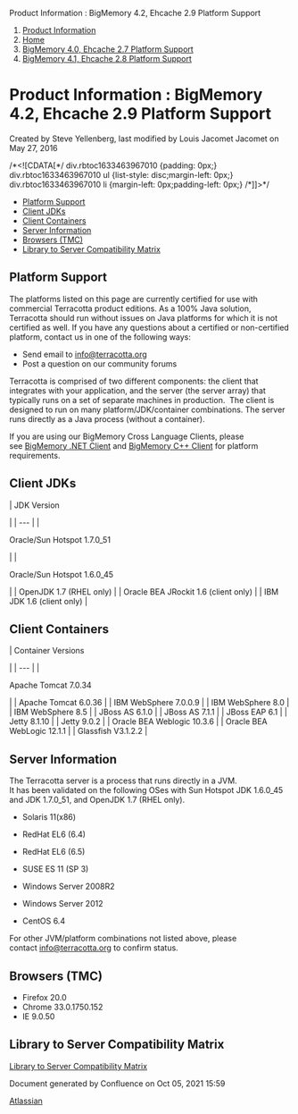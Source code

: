 Product Information : BigMemory 4.2, Ehcache 2.9 Platform Support  

1.  [Product Information](index)
2.  [Home](Home)
3.  [BigMemory 4.0, Ehcache 2.7 Platform Support](37129882)
4.  [BigMemory 4.1, Ehcache 2.8 Platform Support](38834165)

Product Information : BigMemory 4.2, Ehcache 2.9 Platform Support
=================================================================

Created by Steve Yellenberg, last modified by Louis Jacomet Jacomet on May 27, 2016

/\*<!\[CDATA\[\*/ div.rbtoc1633463967010 {padding: 0px;} div.rbtoc1633463967010 ul {list-style: disc;margin-left: 0px;} div.rbtoc1633463967010 li {margin-left: 0px;padding-left: 0px;} /\*\]\]>\*/

*   [Platform Support](#BigMemory4.2,Ehcache2.9PlatformSupport-PlatformSupport)
*   [Client JDKs](#BigMemory4.2,Ehcache2.9PlatformSupport-ClientJDKs)
*   [Client Containers](#BigMemory4.2,Ehcache2.9PlatformSupport-ClientContainers)
*   [Server Information](#BigMemory4.2,Ehcache2.9PlatformSupport-ServerInformation)
*   [Browsers (TMC)](#BigMemory4.2,Ehcache2.9PlatformSupport-Browsers(TMC))
*   [Library to Server Compatibility Matrix](#BigMemory4.2,Ehcache2.9PlatformSupport-LibrarytoServerCompatibilityMatrix)

Platform Support
----------------

The platforms listed on this page are currently certified for use with commercial Terracotta product editions. As a 100% Java solution, Terracotta should run without issues on Java platforms for which it is not certified as well. If you have any questions about a certified or non-certified platform, contact us in one of the following ways:  
  

*   Send email to [info@terracotta.org](mailto:info@terracotta.org)
*   Post a question on our community forums

Terracotta is comprised of two different components: the client that integrates with your application, and the server (the server array) that typically runs on a set of separate machines in production.  The client is designed to run on many platform/JDK/container combinations. The server runs directly as a Java process (without a container).

If you are using our BigMemory Cross Language Clients, please see [BigMemory .NET Client](http://terracotta-org/documentation/4.1/cross-language/dotnet/dotnet-install) and [BigMemory C++ Client](Library+to+Server+Compatibility+Matrix) for platform requirements.  
  

Client JDKs
-----------

| 
JDK Version

 |
| --- |
| 

Oracle/Sun Hotspot 1.7.0\_51

 |
| 

Oracle/Sun Hotspot 1.6.0\_45

 |
| OpenJDK 1.7 (RHEL only) |
| Oracle BEA JRockit 1.6 (client only) |
| IBM JDK 1.6 (client only) |

Client Containers
-----------------

| 
Container Versions

 |
| --- |
| 

Apache Tomcat 7.0.34

 |
| Apache Tomcat 6.0.36 |
| IBM WebSphere 7.0.0.9 |
| IBM WebSphere 8.0 |
| IBM WebSphere 8.5 |
| JBoss AS 6.1.0 |
| JBoss AS 7.1.1 |
| JBoss EAP 6.1 |
| Jetty 8.1.10 |
| Jetty 9.0.2 |
| Oracle BEA Weblogic 10.3.6 |
| Oracle BEA WebLogic 12.1.1 |
| Glassfish V3.1.2.2 |

Server Information
------------------

The Terracotta server is a process that runs directly in a JVM.  
It has been validated on the following OSes with Sun Hotspot JDK 1.6.0\_45 and JDK 1.7.0\_51, and OpenJDK 1.7 (RHEL only).  
  

*   Solaris 11(x86)
*   RedHat EL6 (6.4)
*   RedHat EL6 (6.5)
*   SUSE ES 11 (SP 3)
    
*   Windows Server 2008R2
*   Windows Server 2012
*   CentOS 6.4

For other JVM/platform combinations not listed above, please contact [info@terracotta.org](mailto:info@terracotta.org) to confirm status.

Browsers (TMC)
--------------

*   Firefox 20.0
*   Chrome 33.0.1750.152
*   IE 9.0.50  
      
    

Library to Server Compatibility Matrix
--------------------------------------

[Library to Server Compatibility Matrix](Library+to+Server+Compatibility+Matrix)

Document generated by Confluence on Oct 05, 2021 15:59

[Atlassian](http://www.atlassian.com/)